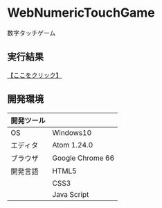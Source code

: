 # WebNumericTouchGame
数字タッチゲーム

## 実行結果
[【ここをクリック】](https://xekid78.github.io/WebNumericTouchGame/)
  
## 開発環境
| 開発ツール |  |
|:-|:-|
| OS | Windows10 |
| エディタ | Atom 1.24.0 |
| ブラウザ | Google Chrome 66 |
| 開発言語 | HTML5 |
| | CSS3 |
| | Java Script |
